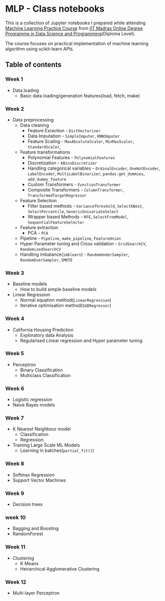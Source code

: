 # MLP - Class notebooks

This is a collection of Jupyter notebooks I prepared while attending [Machine Learning Practice Course](https://onlinedegree.iitm.ac.in/course_pages/BSCCS2008.html) from [IIT Madras Online Degree Programme in Data Science and Programming](https://onlinedegree.iitm.ac.in/index.html)(Diploma Level).

The course focuses on practical implementation of machine learning algorithm using scikit-learn APIs.

## Table of contents

### Week 1
* Data loading
  * Basic data loading/generation features(load, fetch, make)
  
### Week 2
* Data preprocessing
  * Data cleaning
    * Feature Exraction - `DictVectorizer`
    * Data Imputation - `SimpleImputer`, `KNNImputer`
    * Feature Scaling - `MaxAbsoluteScaler`, `MinMaxScaler`, `StandardScaler`, 
  * Feature transformations
    * Polynomial Features - `PolynomialFeatures`
    * Discretization - `KBinsDiscretizer`
    * Handling categorical variables - `OrdinalEncoder`, `OneHotEncoder`, `LabelEncoder`, `MultiLabelBinarizer`, `pandas.get_dummies`, `add_dummy_feature`
    * Custom Transformers - `FunctionTransformer`
    * Composite Transformers - `ColumnTransformer`, `TransformedTargetRegressor`
  * Feature Selection
      * Filter based methods - `VarianceThreshold`, `SelectKBest`, `SelectPercentile`, `GenericUnivariateSelect`
      * Wrapper based Methods - `RFE`, `SelectFromModel`, `SequentialFeatureSelector`
  * Feature extraction
      * PCA - `PCA`
  * Pipeline - `Pipeline`, `make_pipeline`, `FeatureUnion`
  * Hyper Parameter tuning and Cross validation - `GridSearchCV`, `RandomizedSearchCV`
  * Handling imbalance(`imblearn`) -  `RandomUnderSampler`, `RandomOverSampler`, `SMOTE`
  
### Week 3
* Baseline models
  * How to build simple baseline models
* Linear Regression
  * Normal equation method(`LinearRegression`)
  * Iterative optimisation method(`SGDRegressor`)
### Week 4
* California Housing Prediction
  * Exploratory data Analysis
  * Regularised Linear regression and Hyper parameter tuning 
### Week 5
* Perceptron
  * Binary Classification
  * Multiclass Classification
### Week 6
* Logistic regression
* Naive Bayes models
### Week 7
* K Nearest Neighbour model
  * Classification 
  * Regression
* Training Large Scale ML Models
  * Learning in batches(`partial_fit()`)
### Week 8
* Softmax Regression
* Support Vector Machines
### Week 9
* Decision trees
### week 10
* Bagging and Boosting
* RandomForest
### Week 11
* Clustering
  * K Means
  * Heirarchical Agglomerative Clustering
### Week 12
* Multi-layer Perceptron

